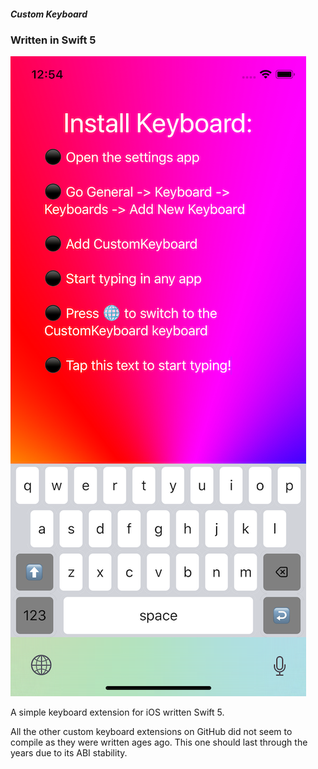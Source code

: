 ##### Custom Keyboard
### Written in Swift 5

![Screenshot](storeAssets/screenshot.png)<!-- .element height="25%" width="25%" -->


A simple keyboard extension for iOS  written Swift 5. 

All the other custom keyboard extensions on GitHub did not seem to compile as they were written ages ago. This one should last through the years due to its ABI stability. 
